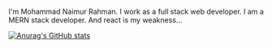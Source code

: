 I'm Mohammad Naimur Rahman. I work as a full stack web developer. I am a MERN stack developer. And react is my weakness...

[![Anurag's GitHub stats](https://github-readme-stats.vercel.app/api?mohammad-naimur-rahman=anuraghazra)](https://github.com/anuraghazra/github-readme-stats)

